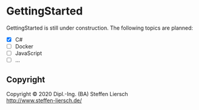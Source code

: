 # GettingStarted

GettingStarted is still under construction. The following topics are planned:

- [x] C#
- [ ] Docker
- [ ] JavaScript
- [ ] ...

## Copyright

Copyright © 2020 Dipl.-Ing. (BA) Steffen Liersch  
http://www.steffen-liersch.de/